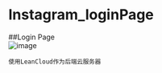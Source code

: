 # Instagram_loginPage


##Login Page<br>
![image](https://cloud.githubusercontent.com/assets/18410763/19019145/43c4ed36-88ae-11e6-98ad-c1c5d537c7c8.gif)<br>
    
    使用LeanCloud作为后端云服务器

